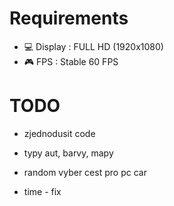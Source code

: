 # Requirements
- 💻 Display : FULL HD (1920x1080) 
- 🎮 FPS : Stable 60 FPS

# TODO
- zjednodusit code
- typy aut, barvy, mapy
- random vyber cest pro pc car


- time - fix


